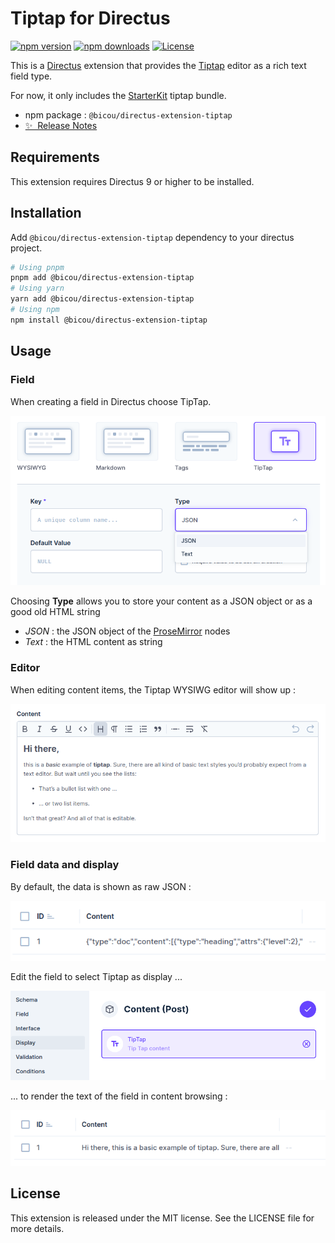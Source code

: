 # Tiptap for Directus

[![npm version][npm-version-src]][npm-version-href]
[![npm downloads][npm-downloads-src]][npm-downloads-href]
[![License][license-src]][license-href]

This is a [Directus](https://directus.io/) extension that provides the [Tiptap](https://tiptap.dev/) editor as a rich text field type.

For now, it only includes the [StarterKit](https://tiptap.dev/api/extensions/starter-kit) tiptap bundle.

- npm package : `@bicou/directus-extension-tiptap`
- [✨ &nbsp;Release Notes](/CHANGELOG.md)

## Requirements

This extension requires Directus 9 or higher to be installed.

## Installation

Add `@bicou/directus-extension-tiptap` dependency to your directus project.

```bash
# Using pnpm
pnpm add @bicou/directus-extension-tiptap
# Using yarn
yarn add @bicou/directus-extension-tiptap
# Using npm
npm install @bicou/directus-extension-tiptap
```

## Usage

### Field

When creating a field in Directus choose TipTap.

![field creation](docs/field.png)

Choosing **Type** allows you to store your content as a JSON object or as a good old HTML string

- _JSON_ : the JSON object of the [ProseMirror](https://prosemirror.net/) nodes
- _Text_ : the HTML content as string

### Editor

When editing content items, the Tiptap WYSIWG editor will show up :

![editor](docs/editor.png)

### Field data and display

By default, the data is shown as raw JSON :

![json render](docs/render.png)

Edit the field to select Tiptap as display ...

![display](docs/display.png)

... to render the text of the field in content browsing :

![text render](docs/display-render.png)

## License

This extension is released under the MIT license. See the LICENSE file for more details.

<!-- Badges -->

[npm-version-src]: https://img.shields.io/npm/v/@bicou/directus-extension-tiptap/latest.svg?style=flat&colorA=18181B&colorB=28CF8D
[npm-version-href]: https://npmjs.com/package/@bicou/directus-extension-tiptap
[npm-downloads-src]: https://img.shields.io/npm/dm/@bicou/directus-extension-tiptap.svg?style=flat&colorA=18181B&colorB=28CF8D
[npm-downloads-href]: https://npmjs.com/package/@bicou/directus-extension-tiptap
[license-src]: https://img.shields.io/npm/l/@bicou/directus-extension-tiptap.svg?style=flat&colorA=18181B&colorB=28CF8D
[license-href]: https://npmjs.com/package/@bicou/directus-extension-tiptap
